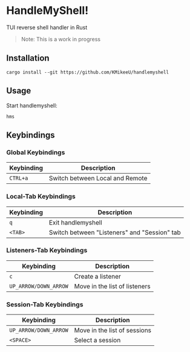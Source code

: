 # HandleMyShell!
TUI reverse shell handler in Rust

> Note: This is a work in progress


## Installation

```shell
cargo install --git https://github.com/KMikeeU/handlemyshell
```



## Usage

Start handlemyshell:

```shell
hms
```



## Keybindings

### Global Keybindings
| Keybinding | Description                     |
| ---------- | ------------------------------- |
| `CTRL+a`   | Switch between Local and Remote |

### Local-Tab Keybindings

| Keybinding | Description                                  |
| ---------- | -------------------------------------------- |
| `q`        | Exit handlemyshell                           |
| `<TAB>`    | Switch between "Listeners" and "Session" tab |

### Listeners-Tab Keybindings

| Keybinding            | Description                   |
| --------------------- | ----------------------------- |
| `c`                   | Create a listener             |
| `UP_ARROW/DOWN_ARROW` | Move in the list of listeners |


### Session-Tab Keybindings

| Keybinding            | Description                  |
| --------------------- | ---------------------------- |
| `UP_ARROW/DOWN_ARROW` | Move in the list of sessions |
| `<SPACE>`             | Select a session             |

